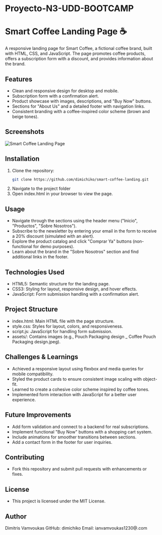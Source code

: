 # Proyecto-N3-UDD-BOOTCAMP
# Smart Coffee Landing Page ☕

A responsive landing page for Smart Coffee, a fictional coffee brand, built with HTML, CSS, and JavaScript. The page promotes coffee products, offers a subscription form with a discount, and provides information about the brand.

## Features
- Clean and responsive design for desktop and mobile.
- Subscription form with a confirmation alert.
- Product showcase with images, descriptions, and "Buy Now" buttons.
- Sections for "About Us" and a detailed footer with navigation links.
- Consistent branding with a coffee-inspired color scheme (brown and beige tones).

## Screenshots
![Smart Coffee Landing Page](path/to/screenshot.png)

## Installation
1. Clone the repository:
   ```bash
   git clone https://github.com/dimichiko/smart-coffee-landing.git
   
2. Navigate to the project folder
3. Open index.html in your browser to view the page.

## Usage
- Navigate through the sections using the header menu ("Inicio", "Productos", "Sobre Nosotros").
- Subscribe to the newsletter by entering your email in the form to receive a 20% discount (simulated with an alert).
- Explore the product catalog and click "Comprar Ya" buttons (non-functional for demo purposes).
- Learn about the brand in the "Sobre Nosotros" section and find additional links in the footer.

## Technologies Used
- HTML5: Semantic structure for the landing page.
- CSS3: Styling for layout, responsive design, and hover effects.
- JavaScript: Form submission handling with a confirmation alert.

## Project Structure
- index.html: Main HTML file with the page structure.
- style.css: Styles for layout, colors, and responsiveness.
- script.js: JavaScript for handling form submission.
- assets/: Contains images (e.g., Pouch Packaging design _ Coffee Pouch Packaging design.jpeg).

## Challenges & Learnings
- Achieved a responsive layout using flexbox and media queries for mobile compatibility.
- Styled the product cards to ensure consistent image scaling with object-fit.
- Learned to create a cohesive color scheme inspired by coffee tones.
- Implemented form interaction with JavaScript for a better user experience.

## Future Improvements
- Add form validation and connect to a backend for real subscriptions.
- Implement functional "Buy Now" buttons with a shopping cart system.
- Include animations for smoother transitions between sections.
- Add a contact form in the footer for user inquiries.

## Contributing
- Fork this repository and submit pull requests with enhancements or fixes.

## License
- This project is licensed under the MIT License.

## Author
Dimitris Vamvoukas
GitHub: dimichiko
Email: ianvamvoukas1230@.com
